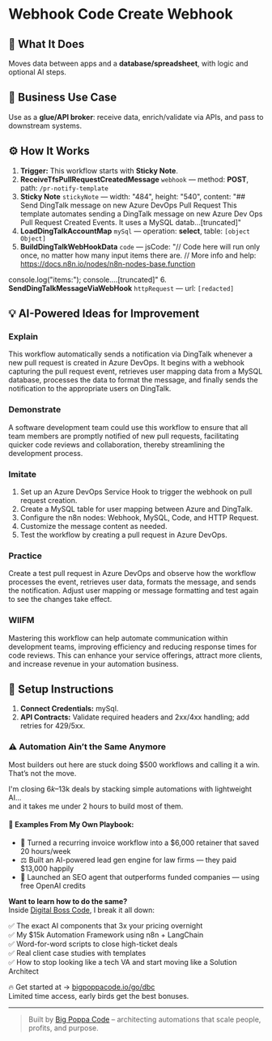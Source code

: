 # Webhook Code Create Webhook
## 🚀 What It Does
Moves data between apps and a **database/spreadsheet**, with logic and optional AI steps.

## 💼 Business Use Case
Use as a **glue/API broker**: receive data, enrich/validate via APIs, and pass to downstream systems.

## ⚙️ How It Works
1. **Trigger:** This workflow starts with **Sticky Note**.
2. **ReceiveTfsPullRequestCreatedMessage** `webhook` — method: **POST**, path: `/pr-notify-template`
3. **Sticky Note** `stickyNote` — width: "484", height: "540", content: "## Send DingTalk message on new Azure DevOps Pull Request
This template automates sending a DingTalk message on new Azure Dev Ops Pull Request Created Events. It uses a MySQL datab…[truncated]"
4. **LoadDingTalkAccountMap** `mySql` — operation: **select**, table: `[object Object]`
5. **BuildDingTalkWebHookData** `code` — jsCode: "// Code here will run only once, no matter how many input items there are.
// More info and help: https://docs.n8n.io/nodes/n8n-nodes-base.function

console.log("items:");
console.…[truncated]"
6. **SendDingTalkMessageViaWebHook** `httpRequest` — url: `[redacted]`

## 💡 AI-Powered Ideas for Improvement
### Explain
This workflow automatically sends a notification via DingTalk whenever a new pull request is created in Azure DevOps. It begins with a webhook capturing the pull request event, retrieves user mapping data from a MySQL database, processes the data to format the message, and finally sends the notification to the appropriate users on DingTalk.

### Demonstrate
A software development team could use this workflow to ensure that all team members are promptly notified of new pull requests, facilitating quicker code reviews and collaboration, thereby streamlining the development process.

### Imitate
1. Set up an Azure DevOps Service Hook to trigger the webhook on pull request creation.
2. Create a MySQL table for user mapping between Azure and DingTalk.
3. Configure the n8n nodes: Webhook, MySQL, Code, and HTTP Request.
4. Customize the message content as needed.
5. Test the workflow by creating a pull request in Azure DevOps.

### Practice
Create a test pull request in Azure DevOps and observe how the workflow processes the event, retrieves user data, formats the message, and sends the notification. Adjust user mapping or message formatting and test again to see the changes take effect.

### WIIFM
Mastering this workflow can help automate communication within development teams, improving efficiency and reducing response times for code reviews. This can enhance your service offerings, attract more clients, and increase revenue in your automation business.

## 🔧 Setup Instructions
1. **Connect Credentials:** mySql.
2. **API Contracts:** Validate required headers and 2xx/4xx handling; add retries for 429/5xx.

### ⚠️ Automation Ain’t the Same Anymore

Most builders out here are stuck doing $500 workflows and calling it a win.  
That’s not the move.  

I'm closing $6k–$13k deals by stacking simple automations with lightweight AI...  
and it takes me under 2 hours to build most of them.

#### 🧠 Examples From My Own Playbook:
- 🔁 Turned a recurring invoice workflow into a $6,000 retainer that saved 20 hours/week  
- ⚖️ Built an AI-powered lead gen engine for law firms — they paid $13,000 happily  
- 🚀 Launched an SEO agent that outperforms funded companies — using free OpenAI credits  

**Want to learn how to do the same?**  
Inside [Digital Boss Code](https://bigpoppacode.io/go/dbc), I break it all down:

✅ The exact AI components that 3x your pricing overnight  
✅ My $15k Automation Framework using n8n + LangChain  
✅ Word-for-word scripts to close high-ticket deals  
✅ Real client case studies with templates  
✅ How to stop looking like a tech VA and start moving like a Solution Architect  

🔥 Get started at → [bigpoppacode.io/go/dbc](https://bigpoppacode.io/go/dbc)  
Limited time access, early birds get the best bonuses.

---
> Built by [Big Poppa Code](https://bigpoppacode.io) – architecting automations that scale people, profits, and purpose.
